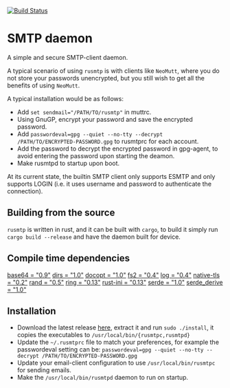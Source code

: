 [![Build Status](https://travis-ci.org/amanjpro/rusmtp.svg?branch=master)](https://travis-ci.org/amanjpro/rusmtp)

# SMTP daemon

A simple and secure SMTP-client daemon. 

A typical scenario of using `rusmtp` is with clients like `NeoMutt`, where you
do not store your passwords unencrypted, but you still wish to get all the
benefits of using `NeoMutt`.

A typical installation would be as follows:

- Add `set sendmail="/PATH/TO/rusmtp"` in muttrc.
- Using GnuGP, encrypt your password and save the encrypted password.
- Add `passwordeval=gpg --quiet --no-tty --decrypt /PATH/TO/ENCRYPTED-PASSWORD.gpg`
  to rusmtprc for each account.
- Add the password to decrypt the encrypted password in gpg-agent, to avoid
  entering the password upon starting the deamon.
- Make rusmtpd to startup upon boot.

At its current state, the builtin SMTP client only supports ESMTP and
only supports LOGIN (i.e. it uses username and password to authenticate
the connection).

## Building from the source

`rusmtp` is written in rust, and it can be built with `cargo`, to build it simply
run `cargo build --release` and have the daemon built for device.

## Compile time dependencies

[base64 = "0.9"](https://crates.io/crates/base64)
[dirs = "1.0"](https://crates.io/crates/dirs)
[docopt = "1.0"](https://crates.io/crates/docopt)
[fs2 = "0.4"](https://crates.io/crates/fs2)
[log = "0.4"](https://crates.io/crates/log)
[native-tls = "0.2"](https://crates.io/crates/native-tls)
[rand = "0.5"](https://crates.io/crates/rand)
[ring = "0.13"](https://crates.io/crates/ring)
[rust-ini = "0.13"](https://crates.io/crates/rust-ini)
[serde = "1.0"](https://crates.io/crates/serde)
[serde_derive = "1.0"](https://crates.io/crates/serde_derive)

## Installation

- Download the latest release
  [here](https://github.com/amanjpro/rusmtp/releases), extract it and run
  `sudo ./install`, it copies the executables to `/usr/local/bin/{rusmtpc,rusmtpd}`
- Update the `~/.rusmtprc` file to match your preferences, for example
  the passwordeval setting can be:
  `passwordeval=gpg --quiet --no-tty --decrypt /PATH/TO/ENCRYPTED-PASSWORD.gpg`
- Update your email-client configuration to use `/usr/local/bin/rusmtpc` for
  sending emails.
- Make the `/usr/local/bin/rusmtpd` daemon to run on startup.
